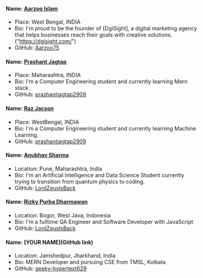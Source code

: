 #### Name: [Aarzoo Islam](https://github.com/Aarzoo75)
- Place: West Bengal, INDIA
- Bio: I'm proud to be the founder of [DgiSight], a digital marketing agency that helps businesses reach their goals with creative solutions.("https://dgisight.com/")
- GitHub: [Aarzoo75](https://github.com/Aarzoo75)


#### Name: [Prashant Jagtap](https://github.com/prashantjagtap2909)
- Place: Maharashtra, INDIA
- Bio: I'm a Computer Engineering student and currently learning Mern stack.
- GitHub: [prashantjagtap2909](https://github.com/prashantjagtap2909)


#### Name: [Raz Jacson](https://github.com/raz)
- Place: WestBengal, INDIA
- Bio: I'm a Computer Engineering student and currently learning Machine Learning.
- GitHub: [prashantjagtap2909](https://github.com/raz)


#### Name: [Anubhav Sharma](https://github.com/LordZeusIsBack)
- Location: Pune, Maharashtra, India
- Bio: I'm an Artificial Intelligence and Data Science Student currently trying to transition from quantum physics to coding.
- GitHub: [LordZeusIsBack](https://github.com/LordZeusIsBack)


#### Name: [Rizky Purba Dharmawan](https://github.com/rizkypur)
- Location: Bogor, West Java, Indonesia
- Bio: I'm a fulltime QA Engineer and Software Developer with JavaScript
- GitHub: [LordZeusIsBack](https://github.com/rizkypur)

#### Name: [YOUR NAME](GitHub link)
- Location: Jamshedpur, Jharkhand, India
- Bio: MERN Developer and pursuing CSE from TMSL, Kolkata
- GitHub: [geeky-hypertext629](https://github.com/geeky-hypertext629)